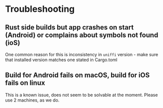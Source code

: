 # Troubleshooting

## Rust side builds but app crashes on start (Android) or complains about symbols not found (ioS)

One common reason for this is inconsistency in `uniffi` version - make sure that installed version matches one stated in Cargo.toml

## Build for Android fails on macOS, build for iOS fails on linux

This is a known issue, does not seem to be solvable at the moment. Please use 2 machines, as we do.

